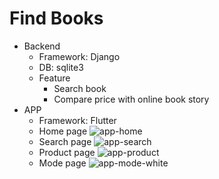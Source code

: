 # Find Books

- Backend
  - Framework: Django
  - DB: sqlite3
  - Feature
    - Search book
    - Compare price with online book story
- APP
  - Framework: Flutter
  - Home page
    ![app-home](./doc/home.jpeg)
  - Search page
    ![app-search](./doc/search.jpg)
  - Product page
    ![app-product](./doc/product.jpg)
  - Mode page
    ![app-mode-white](./doc/mode-white.jpeg)
